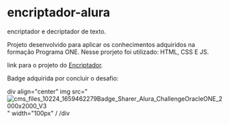 # encriptador-alura
encriptador e decriptador de texto.

Projeto desenvolvido para aplicar os conhecimentos adquiridos na formação Programa ONE.
Nesse prorjeto foi utilizado: HTML, CSS E JS.

link para o projeto do [Encriptador](https://sam-pace.github.io/encriptador-alura/).

Badge adquirida por concluir o desafio:

div align="center"
img src="![cms_files_10224_1659462279Badge_Sharer_Alura_ChallengeOracleONE_2000x2000_V3](https://user-images.githubusercontent.com/107589826/192163674-af331daf-ab84-4c6b-be2b-ce9fd312b152.png)
" width="100px" /
/div




